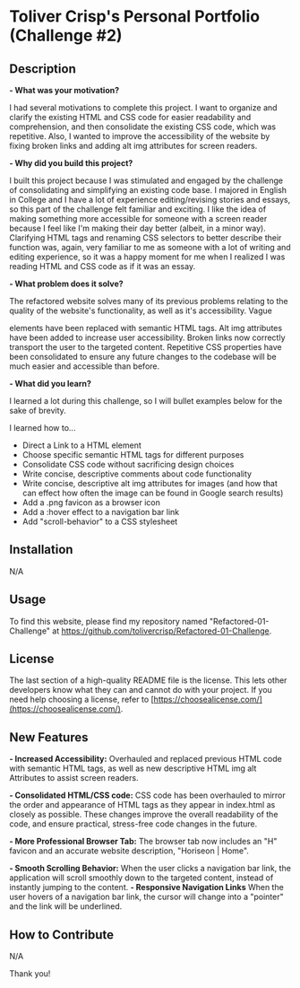 # Toliver Crisp's Personal Portfolio (Challenge #2)

## Description

**- What was your motivation?**

I had several motivations to complete this project. I want to organize and clarify the existing HTML and CSS code for easier readability and comprehension, and then consolidate the existing CSS code, which was repetitive. Also, I wanted to improve the accessibility of the website by fixing broken links and adding alt img attributes for screen readers.



**- Why did you build this project?**

I built this project because I was stimulated and engaged by the challenge of consolidating and simplifying an existing code base. I majored in English in College and I have a lot of experience editing/revising stories and essays, so this part of the challenge felt familiar and exciting. I like the idea of making something more accessible for someone with a screen reader because I feel like I'm making their day better (albeit, in a minor way). Clarifying HTML tags and renaming CSS selectors to better describe their function was, again, very familiar to me as someone with a lot of writing and editing experience, so it was a happy moment for me when I realized I was reading HTML and CSS code as if it was an essay.


**- What problem does it solve?**

The refactored website solves many of its previous problems relating to the quality of the website's functionality, as well as it's accessibility. Vague <div> elements have been replaced with semantic HTML tags. Alt img attributes have been added to increase user accessibility. Broken links now correctly transport the user to the targeted content. Repetitive CSS properties have been consolidated to ensure any future changes to the codebase will be much easier and accessible than before.


**- What did you learn?**

I learned a lot during this challenge, so I will bullet examples below for the sake of brevity.

I learned how to...

- Direct a Link to a HTML element
- Choose specific semantic HTML tags for different purposes
- Consolidate CSS code without sacrificing design choices
- Write concise, descriptive comments about code functionality
- Write concise, descriptive alt img attributes for images (and how that can effect how often the image can be found in Google search results)
- Add a .png favicon as a browser icon
- Add a :hover effect to a navigation bar link
- Add "scroll-behavior" to a CSS stylesheet


## Installation

N/A

## Usage

To find this website, please find my repository named "Refactored-01-Challenge" at https://github.com/tolivercrisp/Refactored-01-Challenge.

## License

The last section of a high-quality README file is the license. This lets other developers know what they can and cannot do with your project. If you need help choosing a license, refer to [https://choosealicense.com/](https://choosealicense.com/).


## New Features

**- Increased Accessibility:**  Overhauled and replaced previous HTML code with semantic HTML tags, as well as new descriptive HTML img alt Attributes to assist screen readers.

**- Consolidated HTML/CSS code:** CSS code has been overhauled to mirror the order and appearance of HTML tags as they appear in index.html as closely as possible. These changes improve the overall readability of the code, and ensure practical, stress-free code changes in the future.

**- More Professional Browser Tab:**  The browser tab now includes an "H" favicon and an accurate website description, "Horiseon | Home".

**- Smooth Scrolling Behavior:** When the user clicks a navigation bar link, the application will scroll smoothly down to the targeted content, instead of instantly jumping to the content.
**- Responsive Navigation Links** When the user hovers of a navigation bar link, the cursor will change into a "pointer" and the link will be underlined.

## How to Contribute

N/A


Thank you!
